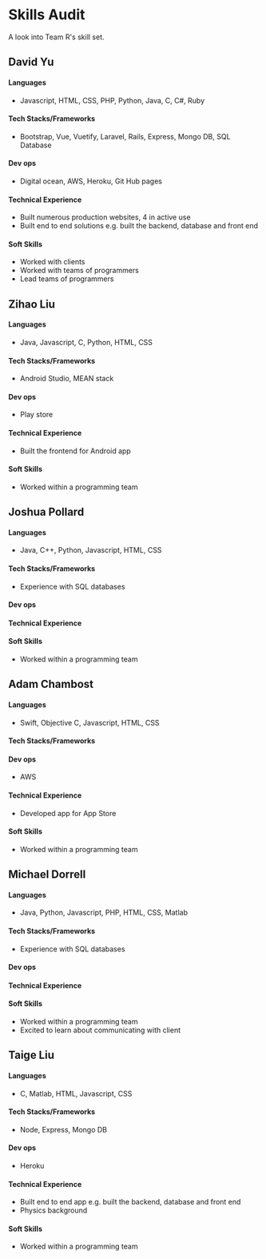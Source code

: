 # Skills Audit
A look into Team R's skill set.

## David Yu
#### Languages
* Javascript, HTML, CSS, PHP, Python, Java, C, C#, Ruby
#### Tech Stacks/Frameworks
* Bootstrap, Vue, Vuetify, Laravel, Rails, Express, Mongo DB, SQL Database
#### Dev ops
* Digital ocean, AWS, Heroku, Git Hub pages
#### Technical Experience
* Built numerous production websites, 4 in active use
* Built end to end solutions e.g. built the backend, database and front end
#### Soft Skills
* Worked with clients
* Worked with teams of programmers
* Lead teams of programmers



## Zihao Liu
#### Languages
* Java, Javascript, C, Python, HTML, CSS
#### Tech Stacks/Frameworks
* Android Studio, MEAN stack
#### Dev ops
* Play store
#### Technical Experience
* Built the frontend for Android app
#### Soft Skills
* Worked within a programming team


## Joshua Pollard
#### Languages
* Java, C++, Python, Javascript, HTML, CSS
#### Tech Stacks/Frameworks
* Experience with SQL databases
#### Dev ops
#### Technical Experience
#### Soft Skills
* Worked within a programming team


## Adam Chambost
#### Languages
* Swift, Objective C, Javascript, HTML, CSS
#### Tech Stacks/Frameworks
#### Dev ops
* AWS
#### Technical Experience
* Developed app for App Store
#### Soft Skills
* Worked within a programming team


## Michael Dorrell
#### Languages
* Java, Python, Javascript, PHP, HTML, CSS, Matlab
#### Tech Stacks/Frameworks
* Experience with SQL databases
#### Dev ops
#### Technical Experience
#### Soft Skills
* Worked within a programming team
* Excited to learn about communicating with client


## Taige Liu
#### Languages
* C, Matlab, HTML, Javascript, CSS
#### Tech Stacks/Frameworks
* Node, Express, Mongo DB
#### Dev ops
* Heroku
#### Technical Experience
* Built end to end app e.g. built the backend, database and front end
* Physics background
#### Soft Skills
* Worked within a programming team

